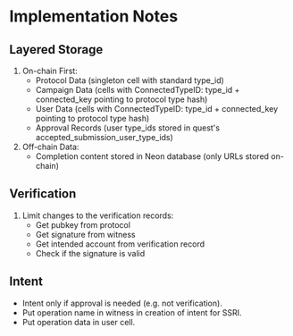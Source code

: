 # Implementation Notes

## Layered Storage

1. On-chain First:
   - Protocol Data (singleton cell with standard type_id)
   - Campaign Data (cells with ConnectedTypeID: type_id + connected_key pointing to protocol type hash)
   - User Data (cells with ConnectedTypeID: type_id + connected_key pointing to protocol type hash)
   - Approval Records (user type_ids stored in quest's accepted_submission_user_type_ids)
2. Off-chain Data:
   - Completion content stored in Neon database (only URLs stored on-chain)

## Verification

1. Limit changes to the verification records:
   - Get pubkey from protocol
   - Get signature from witness
   - Get intended account from verification record
   - Check if the signature is valid

## Intent

- Intent only if approval is needed (e.g. not verification).
- Put operation name in witness in creation of intent for SSRI.
- Put operation data in user cell.
